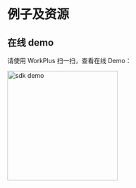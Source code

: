 # 例子及资源

## 在线 demo

请使用 WorkPlus 扫一扫，查看在线 Demo：

<p class="w6s-image">
  <img :src="$withBase('/js-sdk/sdk-demo-qrcode.png')" alt="sdk demo" width="250px" />
</p>
